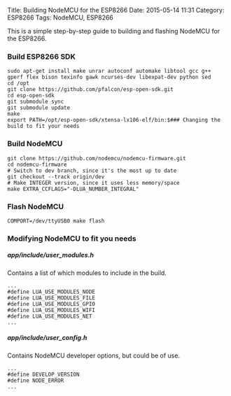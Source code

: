 Title: Building NodeMCU for the ESP8266
Date: 2015-05-14 11:31
Category: ESP8266
Tags: NodeMCU, ESP8266

This is a simple step-by-step guide to building and flashing NodeMCU for the ESP8266.

### Build ESP8266 SDK

    sudo apt-get install make unrar autoconf automake libtool gcc g++ gperf flex bison texinfo gawk ncurses-dev libexpat-dev python sed
    cd /opt
    git clone https://github.com/pfalcon/esp-open-sdk.git
    cd esp-open-sdk
    git submodule sync
    git submodule update
    make
    export PATH=/opt/esp-open-sdk/xtensa-lx106-elf/bin:$### Changing the build to fit your needs

### Build NodeMCU

    git clone https://github.com/nodemcu/nodemcu-firmware.git
    cd nodemcu-firmware
    # Switch to dev branch, since it's the most up to date
    git checkout --track origin/dev
    # Make INTEGER version, since it uses less memory/space
    make EXTRA_CCFLAGS="-DLUA_NUMBER_INTEGRAL"

### Flash NodeMCU

    COMPORT=/dev/ttyUSB0 make flash


### Modifying NodeMCU to fit you needs
##### app/include/user_modules.h
Contains a list of which modules to include in the build.

    ...
    #define LUA_USE_MODULES_NODE
    #define LUA_USE_MODULES_FILE
    #define LUA_USE_MODULES_GPIO
    #define LUA_USE_MODULES_WIFI
    #define LUA_USE_MODULES_NET
    ...

##### app/include/user_config.h
Contains NodeMCU developer options, but could be of use.

    ...
    #define DEVELOP_VERSION
    #define NODE_ERROR
    ...

